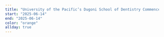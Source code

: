 ```yaml
---
title: "University of the Pacific’s Dugoni School of Dentistry Commencement Weekend - orange/black"
start: "2025-06-14"
end: "2025-06-14"
color: "orange"
allday: true
---
```


